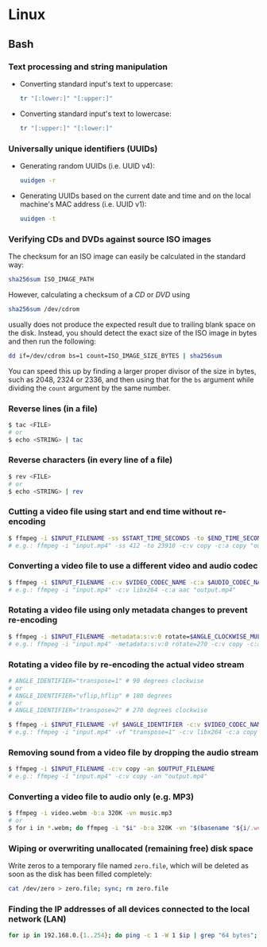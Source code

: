 # Linux

## Bash

### Text processing and string manipulation

 * Converting standard input's text to uppercase:

   ```bash
   tr "[:lower:]" "[:upper:]"
   ```

 * Converting standard input's text to lowercase:

   ```bash
   tr "[:upper:]" "[:lower:]"
   ```

### Universally unique identifiers (UUIDs)

 * Generating random UUIDs (i.e. UUID v4):

   ```bash
   uuidgen -r
   ```

 * Generating UUIDs based on the current date and time and on the local machine's MAC address (i.e. UUID v1):

   ```bash
   uuidgen -t
   ```

### Verifying CDs and DVDs against source ISO images

The checksum for an ISO image can easily be calculated in the standard way:

```bash
sha256sum ISO_IMAGE_PATH
```

However, calculating a checksum of a *CD* or *DVD* using

```bash
sha256sum /dev/cdrom
```

usually does not produce the expected result due to trailing blank space on the disk. Instead, you should detect the exact size of the ISO image in bytes and then run the following:

```bash
dd if=/dev/cdrom bs=1 count=ISO_IMAGE_SIZE_BYTES | sha256sum
```

You can speed this up by finding a larger proper divisor of the size in bytes, such as 2048, 2324 or 2336, and then using that for the `bs` argument while dividing the `count` argument by the same number.

### Reverse lines (in a file)

```bash
$ tac <FILE>
# or
$ echo <STRING> | tac
```

### Reverse characters (in every line of a file)

```bash
$ rev <FILE>
# or
$ echo <STRING> | rev
```

### Cutting a video file using start and end time without re-encoding

```bash
$ ffmpeg -i $INPUT_FILENAME -ss $START_TIME_SECONDS -to $END_TIME_SECONDS -c:v copy -c:a copy $OUTPUT_FILENAME
# e.g.: ffmpeg -i "input.mp4" -ss 412 -to 23910 -c:v copy -c:a copy "output.mp4"
```

### Converting a video file to use a different video and audio codec

```bash
$ ffmpeg -i $INPUT_FILENAME -c:v $VIDEO_CODEC_NAME -c:a $AUDIO_CODEC_NAME $OUTPUT_FILENAME
# e.g.: ffmpeg -i "input.mp4" -c:v libx264 -c:a aac "output.mp4"
```

### Rotating a video file using only metadata changes to prevent re-encoding

```bash
$ ffmpeg -i $INPUT_FILENAME -metadata:s:v:0 rotate=$ANGLE_CLOCKWISE_MULTIPLE_OF_90 -c:v copy -c:a copy $OUTPUT_FILENAME
# e.g.: ffmpeg -i "input.mp4" -metadata:s:v:0 rotate=270 -c:v copy -c:a copy "output.mp4"
```

### Rotating a video file by re-encoding the actual video stream

```bash
# ANGLE_IDENTIFIER="transpose=1" # 90 degrees clockwise
# or
# ANGLE_IDENTIFIER="vflip,hflip" # 180 degrees
# or
# ANGLE_IDENTIFIER="transpose=2" # 270 degrees clockwise

$ ffmpeg -i $INPUT_FILENAME -vf $ANGLE_IDENTIFIER -c:v $VIDEO_CODEC_NAME -c:a copy $OUTPUT_FILENAME
# e.g.: ffmpeg -i "input.mp4" -vf "transpose=1" -c:v libx264 -c:a copy "output.mp4"
```

### Removing sound from a video file by dropping the audio stream

```bash
$ ffmpeg -i $INPUT_FILENAME -c:v copy -an $OUTPUT_FILENAME
# e.g.: ffmpeg -i "input.mp4" -c:v copy -an "output.mp4"
```

### Converting a video file to audio only (e.g. MP3)

```bash
$ ffmpeg -i video.webm -b:a 320K -vn music.mp3
# or
$ for i in *.webm; do ffmpeg -i "$i" -b:a 320K -vn "$(basename "${i/.webm}").mp3"; done;
```

### Wiping or overwriting unallocated (remaining free) disk space

Write zeros to a temporary file named `zero.file`, which will be deleted as soon as the disk has been filled completely:

```bash
cat /dev/zero > zero.file; sync; rm zero.file
```

### Finding the IP addresses of all devices connected to the local network (LAN)

```bash
for ip in 192.168.0.{1..254}; do ping -c 1 -W 1 $ip | grep "64 bytes"; done
```
